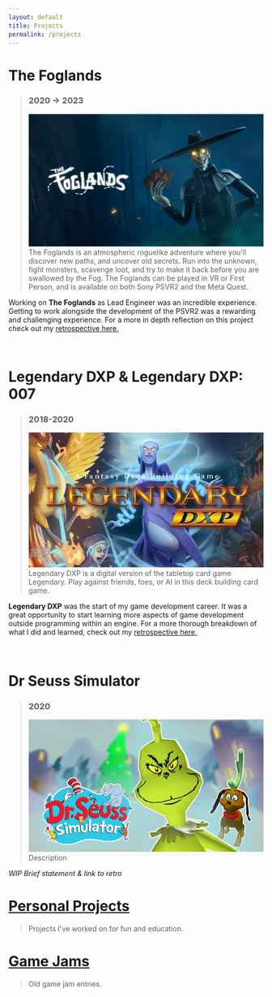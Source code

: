 ```yaml
---
layout: default
title: Projects
permalink: /projects
---
```

# The Foglands
>### 2020 -> 2023
><a href="https://www.welltold.games/the-foglands">![Foglands](/assets/img/foglands.png)</a>
>The Foglands is an atmospheric roguelike adventure where you’ll discover new paths, and uncover old secrets. 
>Run into the unknown, fight monsters, scavenge loot, and try to make it back before you are swallowed by the Fog.
>The Foglands can be played in VR or First Person, and is available on both Sony PSVR2 and the Meta Quest.

Working on **The Foglands** as Lead Engineer was an incredible experience. Getting to work alongside the development of the PSVR2 was a rewarding and challenging experience.
For a more in depth reflection on this project check out my [retrospective here.](/retro-foglands)

<br>

# Legendary DXP & Legendary DXP: 007
>### 2018-2020
><a href="https://playlegendarydxp.com/">![Legendary DXP](/assets/img/legendary.png)</a>
> Legendary DXP is a digital version of the tabletop card game Legendary. Play against friends, foes, or AI in this deck building card game.

**Legendary DXP** was the start of my game development career. It was a great opportunity to start learning more aspects of game development outside programming within an engine.
For a more thorough breakdown of what I did and learned, check out my [retrospective here.](/retro-legendary)

<br>

# Dr Seuss Simulator 
>### 2020
><a href="https://www.seussville.com/dr-seuss-simulator-game-on-roblox/">![Dr Seuss Simulator](/assets/img/drseuss.png)</a>
>Description  

*WIP Brief statement & link to retro*
<br>

# [Personal Projects](/personalprojects)
>Projects I've worked on for fun and education.  


# [Game Jams](/gamejams)
>Old game jam entries.  





